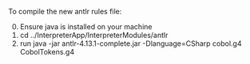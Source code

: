 To compile the new antlr rules file:

0. Ensure java is installed on your machine
1. cd ../InterpreterApp/InterpreterModules/antlr
2. run java -jar antlr-4.13.1-complete.jar -Dlanguage=CSharp cobol.g4 CobolTokens.g4